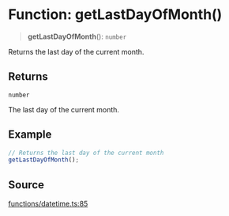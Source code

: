 # Function: getLastDayOfMonth()

> **getLastDayOfMonth**(): `number`

Returns the last day of the current month.

## Returns

`number`

The last day of the current month.

## Example

```ts
// Returns the last day of the current month
getLastDayOfMonth();
```

## Source

[functions/datetime.ts:85](https://github.com/bucharitesh/octopop/blob/79bf9c3/packages/utils/src/functions/datetime.ts#L85)

